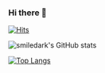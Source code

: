 ### Hi there 👋
[![Hits](https://hits.seeyoufarm.com/api/count/incr/badge.svg?url=https%3A%2F%2Fgithub.com%2Ficeland2k14%2Fhit-counter&count_bg=%2379C83D&title_bg=%23555555&icon=&icon_color=%23E7E7E7&title=visitors&edge_flat=false)](https://github.com/smiledark)
<!--
**smiledark/smiledark** is a ✨ _special_ ✨ repository because its `README.md` (this file) appears on your GitHub profile.

Here are some ideas to get you started:

- 🔭 I’m currently working on ...
- 🌱 I’m currently learning ...
- 👯 I’m looking to collaborate on ...
- 🤔 I’m looking for help with ...
- 💬 Ask me about ...
- 📫 How to reach me: ...
- 😄 Pronouns: ...
- ⚡ Fun fact: ...
-->
![smiledark's GitHub stats](https://github-readme-stats.vercel.app/api?username=smiledark&show_icons=true&include_all_commits=true)  

[![Top Langs](https://github-readme-stats.vercel.app/api/top-langs/?username=smiledark&layout=compact)](https://github.com/smiledark)

